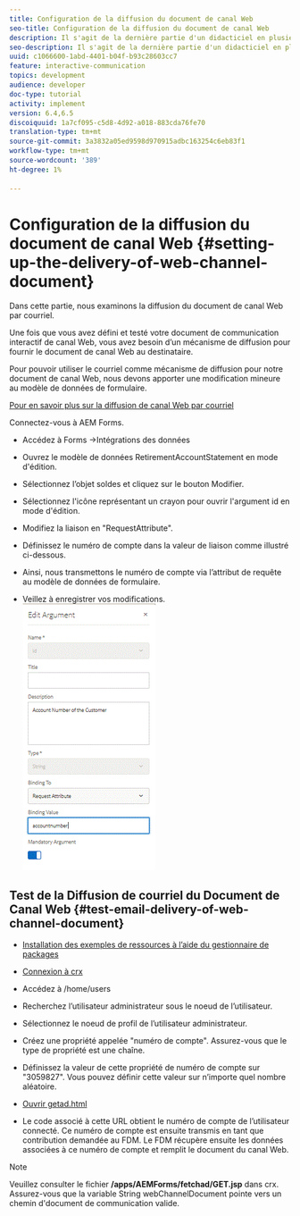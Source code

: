 ```yaml
---
title: Configuration de la diffusion du document de canal Web
seo-title: Configuration de la diffusion du document de canal Web
description: Il s'agit de la dernière partie d'un didacticiel en plusieurs étapes pour créer votre premier document de communications interactives. Dans cette partie, nous examinons la diffusion du document de canal Web par courriel.
seo-description: Il s'agit de la dernière partie d'un didacticiel en plusieurs étapes pour créer votre premier document de communications interactives. Dans cette partie, nous examinons la diffusion du document de canal Web par courriel.
uuid: c1066600-1abd-4401-b04f-b93c28603cc7
feature: interactive-communication
topics: development
audience: developer
doc-type: tutorial
activity: implement
version: 6.4,6.5
discoiquuid: 1a7cf095-c5d8-4d92-a018-883cda76fe70
translation-type: tm+mt
source-git-commit: 3a3832a05ed9598d970915adbc163254c6eb83f1
workflow-type: tm+mt
source-wordcount: '389'
ht-degree: 1%

---
```



# Configuration de la diffusion du document de canal Web {#setting-up-the-delivery-of-web-channel-document}


Dans cette partie, nous examinons la diffusion du document de canal Web par courriel.

Une fois que vous avez défini et testé votre document de communication interactif de canal Web, vous avez besoin d’un mécanisme de diffusion pour fournir le document de canal Web au destinataire.

Pour pouvoir utiliser le courriel comme mécanisme de diffusion pour notre document de canal Web, nous devons apporter une modification mineure au modèle de données de formulaire.

[Pour en savoir plus sur la diffusion de canal Web par courriel](/help/forms/interactive-communications/delivery-of-web-channel-document-tutorial-use.md)

Connectez-vous à AEM Forms.

* Accédez à Forms ->Intégrations des données

* Ouvrez le modèle de données RetirementAccountStatement en mode d&#39;édition.

* Sélectionnez l’objet soldes et cliquez sur le bouton Modifier.

* Sélectionnez l&#39;icône représentant un crayon pour ouvrir l&#39;argument id en mode d&#39;édition.

* Modifiez la liaison en &quot;RequestAttribute&quot;.

* Définissez le numéro de compte dans la valeur de liaison comme illustré ci-dessous.

* Ainsi, nous transmettons le numéro de compte via l’attribut de requête au modèle de données de formulaire.

* Veillez à enregistrer vos modifications.
   ![fdm](assets/requestattribute.gif)

## Test de la Diffusion de courriel du Document de Canal Web {#test-email-delivery-of-web-channel-document}

* [Installation des exemples de ressources à l’aide du gestionnaire de packages](assets/webchanneldelivery.zip)
* [Connexion à crx](http://localhost:4502/crx/de/index.jsp#)

* Accédez à /home/users

* Recherchez l’utilisateur administrateur sous le noeud de l’utilisateur.

* Sélectionnez le noeud de profil de l’utilisateur administrateur.

* Créez une propriété appelée &quot;numéro de compte&quot;. Assurez-vous que le type de propriété est une chaîne.

* Définissez la valeur de cette propriété de numéro de compte sur &quot;3059827&quot;. Vous pouvez définir cette valeur sur n’importe quel nombre aléatoire.

* [Ouvrir getad.html](http://localhost:4502/content/getad.html)

* Le code associé à cette URL obtient le numéro de compte de l’utilisateur connecté. Ce numéro de compte est ensuite transmis en tant que contribution demandée au FDM. Le FDM récupère ensuite les données associées à ce numéro de compte et remplit le document du canal Web.

>[!NOTE]
>
>Veuillez consulter le fichier **/apps/AEMForms/fetchad/GET.jsp** dans crx. Assurez-vous que la variable String webChannelDocument pointe vers un chemin d&#39;document de communication valide.

